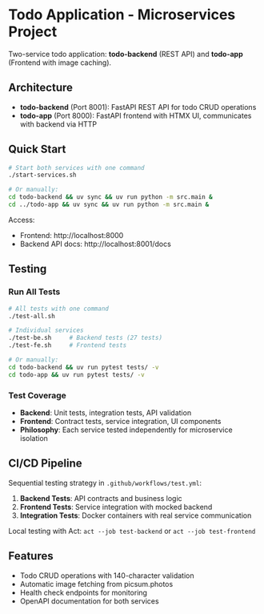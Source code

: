 # Todo Application - Microservices Project

Two-service todo application: **todo-backend** (REST API) and **todo-app** (Frontend with image caching).

## Architecture

- **todo-backend** (Port 8001): FastAPI REST API for todo CRUD operations
- **todo-app** (Port 8000): FastAPI frontend with HTMX UI, communicates with backend via HTTP

## Quick Start

```bash
# Start both services with one command
./start-services.sh

# Or manually:
cd todo-backend && uv sync && uv run python -m src.main &
cd ../todo-app && uv sync && uv run python -m src.main &
```

Access:
- Frontend: http://localhost:8000
- Backend API docs: http://localhost:8001/docs

## Testing

### Run All Tests
```bash
# All tests with one command
./test-all.sh

# Individual services
./test-be.sh     # Backend tests (27 tests)
./test-fe.sh     # Frontend tests

# Or manually:
cd todo-backend && uv run pytest tests/ -v
cd todo-app && uv run pytest tests/ -v
```

### Test Coverage
- **Backend**: Unit tests, integration tests, API validation
- **Frontend**: Contract tests, service integration, UI components
- **Philosophy**: Each service tested independently for microservice isolation

## CI/CD Pipeline

Sequential testing strategy in `.github/workflows/test.yml`:
1. **Backend Tests**: API contracts and business logic
2. **Frontend Tests**: Service integration with mocked backend
3. **Integration Tests**: Docker containers with real service communication

Local testing with Act: `act --job test-backend` or `act --job test-frontend`

## Features

- Todo CRUD operations with 140-character validation
- Automatic image fetching from picsum.photos
- Health check endpoints for monitoring
- OpenAPI documentation for both services
